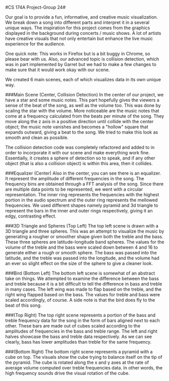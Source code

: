 #CS 174A Project-Group 24#

Our goal is to provide a fun, informative, and creative music visualization. We break down a song into different parts and interpret it in a several unique ways. The inspiration for this project comes from the graphics displayed in the background during concerts / music shows. A lot of artists have creative visuals that not only entertain but enhance the live music experience for the audience.

One quick note: This works in Firefox but is a bit buggy in Chrome, so please bear with us. Also, our advanced topic is collision detection, which was in part implemented by Garret but we had to make a few changes to make sure that it would work okay with our scene.

We created 6 main scenes, each of which visualizes data in its own unique way.

###Main Scene (Center, Collision Detection)
In the center of our project, we have a star and some music notes. This part hopefully gives the viewers a sense of the beat of the song, as well as the volume too. This was done by scaling the star with the volume. More noticeable are the music notes that come at a frequency calculated from the beats per minute of the song. They move along the z axis in a positive direction until collide with the center object; the music note vanishes and becomes a "hollow" square that expands outward, giving a beat to the song. We tried to make this look as smooth and clean as possible.

The collision detection code was completely refactored and added to in order to incorporate it with our scene and make everything work fine. Essentially, it creates a sphere of detection so to speak, and if any other object (that is also a collision object) is within this area, then it collides. 

###Equalizer (Center)
Also in the center, you can see there is an equalizer. It represent the amplitude of different frequencies in the song. The frequency bins are obtained through a FFT analysis of the song. Since there are multiple data points to be represented, we went with a circular representation. The inner ring represents the frequencies with the highest portion in the audio spectrum and the outer ring represents the mellowed frequencies. We used different shapes namely pyramid and 3d triangle to represent the bars in the inner and outer rings respectively, giving it an edgy, contrasting effect.

###3D Triangle and Spheres (Top Left)
The top left scene is drawn with a 3D triangle and three spheres. This was an attempt to visualize the music by generating a rougher or smoother shape given both the treble and the bass. These three spheres are latitude-longitude band spheres. The values for the volume of the treble and the bass were scaled down between 4 and 16 to generate either a rough or smooth sphere. The bass was passed into the latitude, and the treble was passed into the longitude, and the volume had an ever so slight effect on the size of the sphere to give a cleaner look.

###Bird (Bottom Left)
The bottom left scene is somewhat of an abstract take on things. We attempted to examine the difference between the bass and treble because it is a bit difficult to tell the difference in bass and treble in many cases. The left wing was made to flap based on the treble, and the right wing flapped based on the bass. The values for treble and bass were scaled accordingly, of course. A side note is that the bird does fly to the beat of this song.

###(Top Right)
The top right scene represents a portion of the bass and treble frequency data for the song in the form of bars aligned next to each other. These bars are made out of cubes scaled according to the amplitudes of frequencies in the bass and treble range. The left and right halves showcase the bass and treble data respectively. As we can see clearly, bass has lower amplitudes than treble for the same frequency. 

###(Bottom Right)
The bottom right scene represents a pyramid with a cube on top. The visuals show the cube trying to balance itself on the tip of the pyramid. The cube is rotated along the x and y axes at the rate of average volume computed over treble frequencies data. In other words, the high frequency sounds drive the visual rotation of the cube. 

